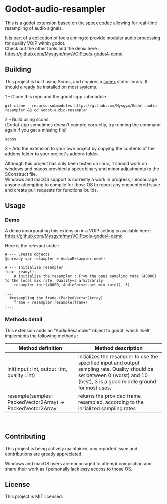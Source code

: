 # Godot-audio-resampler

This is a godot extension based on the [speex codec](https://www.speex.org) allowing for real-time resampling of audio signals.  

It is part of a collection of tools aiming to provide modular audio processing for quality VOIP within godot.  
Check out the other tools and the demo here : https://github.com/Mysgym/mysVOIPtools-godot4-demo


## Building

This project is built using Scons, and requires a [speex](https://www.speex.org/downloads) static library. It should already be installed on most systems. 

  1 - Clone this repo and the godot-cpp submodule  
  ```
  git clone --recurse-submodules https://github.com/Mysgym/Godot-audio-resampler && cd Godot-audio-resampler
  ```

  2 - Build using scons.  
  (Godot-cpp sometimes doesn't compile correctly, try running the command again if you get a missing file)
  ```
  scons
  ```

  3 - Add the extension to your own project by copying the contents of the addons folder to your project's addons folder.  

Although this project has only been tested on linux, it should work on windows and macos provided a speex binary and minor adjustments to the SConstruct file.  
Windows and macOS support is currently a work in progress, I encourage anyone attempting to compile for those OS to report any encountered issue and create pull requests for functional builds.

## Usage

### Demo

A demo incorporating this extension in a VOIP setting is available here : https://github.com/Mysgym/mysVOIPtools-godot4-demo

Here is the relevant code :

```gdscript
# --- Create objects
@onready var resampler = AudioResampler.new()

# --- Initialize resampler
func _ready():
	# initialize the resampler : From the opus sampling rate (48000) to the local mix rate. Quality=3 arbitrarily
	resampler.init(48000, AudioServer.get_mix_rate(), 3)

[..]
  #resampling the frame (PackedVector2Array)
	frame = resampler.resample(frame)
[..]
```


### Methods detail
This extension adds an "AudioResampler" object to godot, which itself implements the following methods :

| Method definition | Method description |
| ------------------|--------------------|
|init(input : int, output : int, quality : int) | Initializes the resampler to use the specified input and output sampling rate. Quality should be set between 0 (worst) and 10 (best), 3 is a good middle ground for most uses.|
|resample(samples : PackedVector2Array) -> PackedVector2Array | returns the provided frame resampled, according to the initialized sampling rates|

<br>  

## Contributing

This project is being actively maintained, any reported issue and contributions are greatly appreciated.

Windows and macOS users are encouraged to attempt compilation and share their work as I personally lack easy access to those OS.  

## License

This project is MIT licensed.
